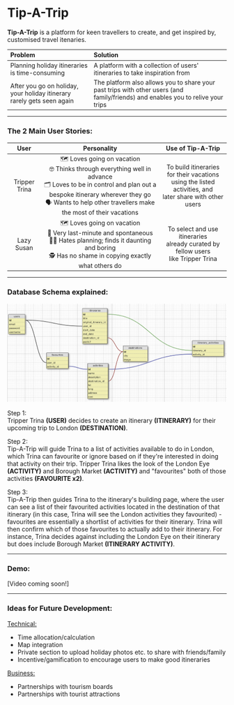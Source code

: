 # Tip-A-Trip

**Tip-A-Trip** is a platform for keen travellers to create, and get inspired by, customised travel itenaries.

| Problem                                                                | Solution                                                                                                                         |
| :--------------------------------------------------------------------- | :------------------------------------------------------------------------------------------------------------------------------- |
| Planning holiday itineraries is time-consuming                         | A platform with a collection of users' itineraries to take inspiration from                                                      |
| After you go on holiday, your holiday itinerary rarely gets seen again | The platform also allows you to share your past trips with other users (and family/friends) and enables you to relive your trips |

---

### The 2 Main User Stories:

|     User      |                                                                                                              Personality                                                                                                              |                                                Use of Tip-A-Trip                                                 |
| :-----------: | :-----------------------------------------------------------------------------------------------------------------------------------------------------------------------------------------------------------------------------------: | :--------------------------------------------------------------------------------------------------------------: |
| Tripper Trina | 🗺️ Loves going on vacation <br> 🤓 Thinks through everything well in advance <br> 🗂️ Loves to be in control and plan out a bespoke itinerary wherever they go <br> 🗣️ Wants to help other travellers make the most of their vacations | To build itineraries for their vacations <br> using the listed activities, and <br> later share with other users |
|  Lazy Susan   |                            🗺️ Loves going on vacation <br> 🤪 Very last-minute and spontaneous <br> 😵‍💫 Hates planning; finds it daunting and boring <br> 🕵️ Has no shame in copying exactly what others do                            |            To select and use itineraries <br> already curated by fellow users <br> like Tripper Trina            |

---

### Database Schema explained:

<kbd>
  <img src="readme_schema.png" alt="Schema Image">
</kbd>

Step 1:<br>
Tripper Trina **(USER)** decides to create an itinerary **(ITINERARY)** for their upcoming trip to London **(DESTINATION)**.

Step 2:<br>
Tip-A-Trip will guide Trina to a list of activities available to do in London, which Trina can favourite or ignore based on if they're interested in doing that activity on their trip. Tripper Trina likes the look of the London Eye **(ACTIVITY)** and Borough Market **(ACTIVITY)** and "favourites" both of those activities **(FAVOURITE x2)**.

Step 3:<br>
Tip-A-Trip then guides Trina to the itinerary's building page, where the user can see a list of their favourited activities located in the destination of that itinerary (in this case, Trina will see the London activities they favourited) - favourites are essentially a shortlist of activities for their itinerary. Trina will then confirm which of those favourites to actually add to their itinerary. For instance, Trina decides against including the London Eye on their itinerary but does include Borough Market **(ITINERARY ACTIVITY)**.

---

### Demo:

[Video coming soon!]

---

### Ideas for Future Development:

<ins>Technical:</ins>

- Time allocation/calculation
- Map integration
- Private section to upload holiday photos etc. to share with friends/family
- Incentive/gamification to encourage users to make good itineraries

<ins>Business:</ins>

- Partnerships with tourism boards
- Partnerships with tourist attractions
